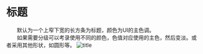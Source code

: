 # 标题
&emsp;&emsp;默认为一个上窄下宽的长方条为标题，颜色为UI的主色调。  
&emsp;&emsp;如果需要分级可以考录使用不同的颜色，色值对应使用的主色，然后变淡。或者采用其他形状，如圆形等。
![title](/image/title.png)